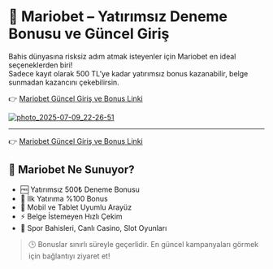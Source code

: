 # 🎯 Mariobet – Yatırımsız Deneme Bonusu ve Güncel Giriş

Bahis dünyasına risksiz adım atmak isteyenler için Mariobet en ideal seçeneklerden biri!  
Sadece kayıt olarak 500 TL’ye kadar yatırımsız bonus kazanabilir, belge sunmadan kazancını çekebilirsin.

👉 [Mariobet Güncel Giriş ve Bonus Linki](https://cutt.ly/erUWzxZ7)

[![photo_2025-07-09_22-26-51](https://github.com/user-attachments/assets/a146261d-370c-4d6e-8b05-2a4a30b0838c)](https://cutt.ly/erUWzxZ7)



---

👉 [Mariobet Güncel Giriş ve Bonus Linki](https://cutt.ly/erUWzxZ7)


## 💸 Mariobet Ne Sunuyor?

- 🆓 Yatırımsız 500₺ Deneme Bonusu  
- 💯 İlk Yatırıma %100 Bonus  
- 📱 Mobil ve Tablet Uyumlu Arayüz  
- ⚡ Belge İstemeyen Hızlı Çekim  
- 🎰 Spor Bahisleri, Canlı Casino, Slot Oyunları



> 🕒 Bonuslar sınırlı süreyle geçerlidir. En güncel kampanyaları görmek için bağlantıyı ziyaret et!

